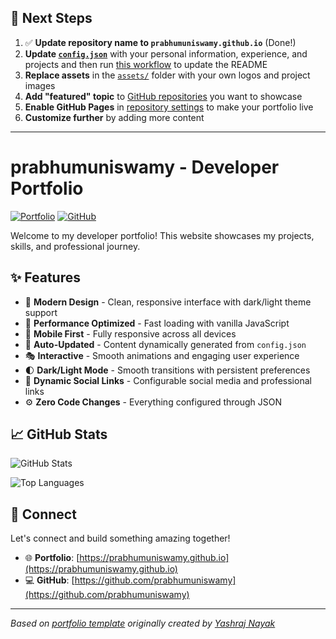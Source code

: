 ## 🚀 Next Steps

1. ✅ **Update repository name to `prabhumuniswamy.github.io`** (Done!)
2. **Update [`config.json`](https://github.com/prabhumuniswamy/prabhumuniswamy.github.io/blob/main/config.json)** with your personal information, experience, and projects and then run [this workflow](https://github.com/prabhumuniswamy/prabhumuniswamy.github.io/actions/workflows/update-readme.yml) to update the README
3. **Replace assets** in the [`assets/`](https://github.com/prabhumuniswamy/prabhumuniswamy.github.io/tree/main/assets/) folder with your own logos and project images
4. **Add "featured" topic** to [GitHub repositories](https://github.com/prabhumuniswamy?tab=repositories) you want to showcase
5. **Enable GitHub Pages** in [repository settings](https://github.com/prabhumuniswamy/prabhumuniswamy.github.io/settings/pages) to make your portfolio live
6. **Customize further** by adding more content

---

# prabhumuniswamy - Developer Portfolio

<div align="left">
  
[![Portfolio](https://img.shields.io/badge/🌐_Visit_Portfolio-Live-brightgreen?style=for-the-badge)](https://prabhumuniswamy.github.io)
[![GitHub](https://img.shields.io/badge/GitHub-Profile-181717?style=for-the-badge&logo=github)](https://github.com/prabhumuniswamy)

</div>

Welcome to my developer portfolio! This website showcases my projects, skills, and professional journey.

## ✨ Features

- 🎨 **Modern Design** - Clean, responsive interface with dark/light theme support
- 🚀 **Performance Optimized** - Fast loading with vanilla JavaScript
- 📱 **Mobile First** - Fully responsive across all devices
- 🔄 **Auto-Updated** - Content dynamically generated from `config.json`
- 🎭 **Interactive** - Smooth animations and engaging user experience
- 🌓 **Dark/Light Mode** - Smooth transitions with persistent preferences
- 🔗 **Dynamic Social Links** - Configurable social media and professional links
- ⚙️ **Zero Code Changes** - Everything configured through JSON

## 📈 GitHub Stats

<div align="left">

![GitHub Stats](https://github-readme-stats.vercel.app/api?username=prabhumuniswamy&theme=dark&hide_border=true&include_all_commits=true&count_private=true)

![Top Languages](https://github-readme-stats.vercel.app/api/top-langs/?username=prabhumuniswamy&theme=dark&hide_border=true&include_all_commits=true&count_private=true&layout=compact)

</div>

## 🤝 Connect

Let's connect and build something amazing together!

- 🌐 **Portfolio**: [https://prabhumuniswamy.github.io](https://prabhumuniswamy.github.io)
- 💻 **GitHub**: [https://github.com/prabhumuniswamy](https://github.com/prabhumuniswamy)

---

*Based on [portfolio template](https://github.com/yashrajnayak/developer-portfolio) originally created by [Yashraj Nayak](https://github.com/yashrajnayak)*